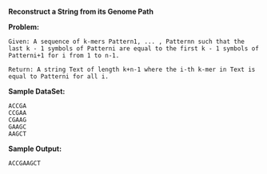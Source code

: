 **Reconstruct a String from its Genome Path**

**Problem:**
	
	Given: A sequence of k-mers Pattern1, ... , Patternn such that the last k - 1 symbols of Patterni are equal to the first k - 1 symbols of Patterni+1 for i from 1 to n-1.
	
	Return: A string Text of length k+n-1 where the i-th k-mer in Text is equal to Patterni for all i.
	
**Sample DataSet:**
	
	ACCGA
	CCGAA
	CGAAG
	GAAGC
	AAGCT

**Sample Output:**
	
	ACCGAAGCT

